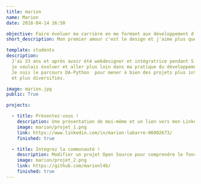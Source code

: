 ```yaml
---
title: marion
name: Marion
date: 2018-04-14 16:50

objective: Faire évoluer ma carrière en me formant aux développement d'application avec Python
short_description: Mon premier amour c'est le design et j'aime plus que tout faire fonctionner pour de vrai mes idées.

template: students
description:
  J'ai 33 ans et après avoir été webdesigner et intégratrice pendant 5 ans,
  je voulais évoluer et aller plus loin dans ma pratique du développement.
  Je suis le parcours DA-Python  pour mener à bien des projets plus intéressants
  et plus diversifiés.

image: marion.jpg
public: True

projects:

  - title: Présentez-vous !
    description: Une présentation de moi-même et un lien vers mon LinkedIn.
    image: marion/projet_1.png
    link: https://www.linkedin.com/in/marion-labarre-06002673/
    finished: true

  - title: Intégrez la communauté !
    description: Modifier un projet Open Source pour comprendre le fonctionnement de Git, de Github et des pull requests.
    image: marion/projet_2.png
    link: https://github.com/marionl4b/
    finished: true
---
```

